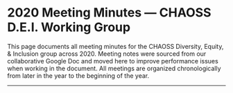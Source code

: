 # 2020 Meeting Minutes — CHAOSS D.E.I. Working Group

This page documents all meeting minutes for the CHAOSS Diversity, Equity, & Inclusion group across 2020.
Meeting notes were sourced from our collaborative Google Doc and moved here to improve performance issues when working in the document.
All meetings are organized chronologically from later in the year to the beginning of the year.

---

## 
